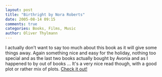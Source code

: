 ```yaml
---
layout: post
title: "Birthright by Nora Roberts"
date: 2005-08-14 09:15
comments: true
categories: Books, Films, Music
author: Oliver Thylmann
---
```




I actually don't want to say too much about this book as it will give some things away. Again something nice and easy for the holiday, nothing too special and as the last two books actually bought by Avonia and as I happened to by out of books ... It's a very nice read though, with a good plot or rather mix of plots. [Check it out!](http://www.amazon.com/exec/obidos/tg/detail/-/0515137111/)




